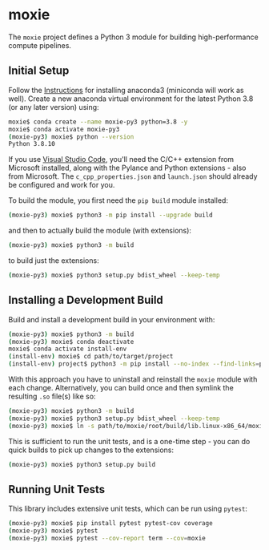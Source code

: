 # moxie
The `moxie` project defines a Python 3 module for building high-performance compute pipelines.

## Initial Setup
Follow the [Instructions](https://docs.anaconda.com/anaconda/install/index.html) for installing anaconda3 (miniconda will work as well). Create a new anaconda virtual environment for the latest Python 3.8 (or any later version) using:
```bash
moxie$ conda create --name moxie-py3 python=3.8 -y
moxie$ conda activate moxie-py3
(moxie-py3) moxie$ python --version
Python 3.8.10
```

If you use [Visual Studio Code](https://code.visualstudio.com/), you'll need the C/C++ extension from Microsoft installed, along with the Pylance and Python extensions - also from Microsoft. The `c_cpp_properties.json` and `launch.json` should already be configured and work for you.

To build the module, you first need the `pip build` module installed:
```bash
(moxie-py3) moxie$ python3 -m pip install --upgrade build
```

and then to actually build the module (with extensions):
```bash
(moxie-py3) moxie$ python3 -m build
```

to build just the extensions:
```bash
(moxie-py3) moxie$ python3 setup.py bdist_wheel --keep-temp
```

## Installing a Development Build
Build and install a development build in your environment with:
```bash
(moxie-py3) moxie$ python3 -m build
(moxie-py3) moxie$ conda deactivate
moxie$ conda activate install-env
(install-env) moxie$ cd path/to/target/project
(install-env) project$ python3 -m pip install --no-index --find-links=path/to/moxie/root/dist moxie
```

With this approach you have to uninstall and reinstall the `moxie` module with each change. Alternatively, you can build once and then symlink the resulting `.so` file(s) like so:
```bash
(moxie-py3) moxie$ python3 -m build
(moxie-py3) moxie$ python3 setup.py bdist_wheel --keep-temp
(moxie-py3) moxie$ ln -s path/to/moxie/root/build/lib.linux-x86_64/moxie/_moxie_core.cpython-38m-x86_64-linux-gnu.so moxie/
```

This is sufficient to run the unit tests, and is a one-time step - you can do quick builds to pick up changes to the extensions:
```bash
(moxie-py3) moxie$ python3 setup.py build
```

## Running Unit Tests
This library includes extensive unit tests, which can be run using `pytest`:
```bash
(moxie-py3) moxie$ pip install pytest pytest-cov coverage
(moxie-py3) moxie$ pytest
(moxie-py3) moxie$ pytest --cov-report term --cov=moxie
```
